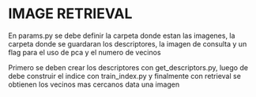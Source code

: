 # IMAGE RETRIEVAL

En params.py se debe definir la carpeta donde estan las imagenes, la carpeta donde se guardaran los descriptores, la imagen de consulta y un flag para el uso de pca y el numero de vecinos

Primero se deben crear los descriptores con get_descriptors.py, luego de debe construir el indice con train_index.py y finalmente con retrieval se obtienen los vecinos mas cercanos data una imagen